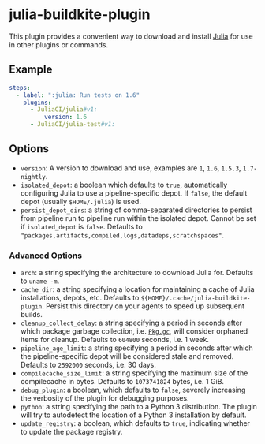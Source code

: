 # julia-buildkite-plugin

This plugin provides a convenient way to download and install [Julia](https://julialang.org/) for use in other plugins or commands.

## Example

```yaml
steps:
  - label: ":julia: Run tests on 1.6"
    plugins:
      - JuliaCI/julia#v1:
          version: 1.6
      - JuliaCI/julia-test#v1:
```

## Options

* `version`: A version to download and use, examples are `1`, `1.6`, `1.5.3`, `1.7-nightly`.
* `isolated_depot`: a boolean which defaults to `true`, automatically configuring Julia to use a pipeline-specific depot. If `false`, the default depot (usually `$HOME/.julia`) is used.
* `persist_depot_dirs`: a string of comma-separated directories to persist from pipeline run to pipeline run within the isolated depot. Cannot be set if `isolated_depot` is `false`. Defaults to `"packages,artifacts,compiled,logs,datadeps,scratchspaces"`.

### Advanced Options

* `arch`: a string specifying the architecture to download Julia for. Defaults
  to `uname -m`.
* `cache_dir`: a string specifying a location for maintaining a cache of Julia
  installations, depots, etc. Defaults to
  `${HOME}/.cache/julia-buildkite-plugin`. Persist this directory on your agents
  to speed up subsequent builds.
* `cleanup_collect_delay`: a string specifying a period in seconds after which
  package garbage collection, i.e.
  [`Pkg.gc`](https://pkgdocs.julialang.org/v1/api/#Pkg.gc), will consider
  orphaned items for cleanup. Defaults to `604800` seconds, i.e. 1 week.
* `pipeline_age_limit`: a string specifying a period in seconds after which the
  pipeline-specific depot will be considered stale and removed. Defaults to
  `2592000` seconds, i.e. 30 days.
* `compilecache_size_limit`: a string specifying the maximum size of the
  compilecache in bytes. Defaults to `1073741824` bytes, i.e. 1 GiB.
* `debug_plugin`: a boolean, which defaults to `false`, severely increasing the
  verbosity of the plugin for debugging purposes.
* `python`: a string specifying the path to a Python 3 distribution. The plugin
  will try to autodetect the location of a Python 3 installation by default.
* `update_registry`: a boolean, which defaults to `true`, indicating whether to update the package registry.
